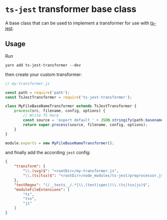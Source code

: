 # `ts-jest` transformer base class

A base class that can be used to implement a transformer for use with [ts-jest](https://github.com/kulshekhar/ts-jest).

## Usage

Run

```console
yarn add ts-jest-transformer --dev
```

then create your custom transformer:

```js
// my-transformer.js

const path = require('path');
const TsJestTransformer = require('ts-jest-transformer');

class MyFileBaseNameTransformer extends TsJestTransformer {
    process(src, filename, config, options) {
        // Write TS here
        const source = 'export default ' + JSON.stringify(path.basename(filename)) + ';';
        return super.process(source, filename, config, options);
    }
}

module.exports = new MyFileBaseNameTransformer();
```

and finally add the according `jest` config:

```json
{
    "transform": {
        "\\.(svg)$": "<rootDir>/my-transformer.js",
        "\\.(ts|tsx)$": "<rootDir>/node_modules/ts-jest/preprocessor.js"
    },
    "testRegex": "(/__tests__/.*|\\.(test|spec))\\.(ts|tsx|js)$",
    "moduleFileExtensions": [
        "ts",
        "tsx",
        "js"
    ]
}
```